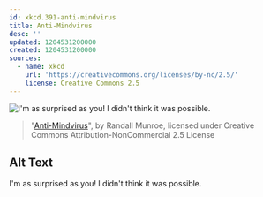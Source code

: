 ```yaml
---
id: xkcd.391-anti-mindvirus
title: Anti-Mindvirus
desc: ''
updated: 1204531200000
created: 1204531200000
sources:
  - name: xkcd
    url: 'https://creativecommons.org/licenses/by-nc/2.5/'
    license: Creative Commons 2.5
---
```

![I'm as surprised as you!  I didn't think it was possible.](https://imgs.xkcd.com/comics/anti_mind_virus.png)
> "[Anti-Mindvirus](https://xkcd.com/391/)", by Randall Munroe, licensed under Creative Commons Attribution-NonCommercial 2.5 License

## Alt Text
I'm as surprised as you!  I didn't think it was possible.
